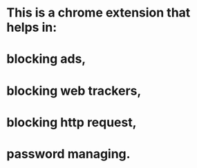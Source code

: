 #  This is a chrome extension that helps in:
#  blocking ads,
#  blocking web trackers,
#  blocking http request,
#  password managing.
